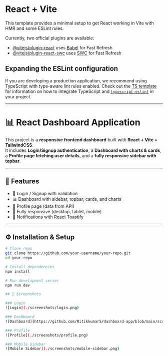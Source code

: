 # React + Vite

This template provides a minimal setup to get React working in Vite with HMR and some ESLint rules.

Currently, two official plugins are available:

- [@vitejs/plugin-react](https://github.com/vitejs/vite-plugin-react/blob/main/packages/plugin-react) uses [Babel](https://babeljs.io/) for Fast Refresh
- [@vitejs/plugin-react-swc](https://github.com/vitejs/vite-plugin-react/blob/main/packages/plugin-react-swc) uses [SWC](https://swc.rs/) for Fast Refresh

## Expanding the ESLint configuration

If you are developing a production application, we recommend using TypeScript with type-aware lint rules enabled. Check out the [TS template](https://github.com/vitejs/vite/tree/main/packages/create-vite/template-react-ts) for information on how to integrate TypeScript and [`typescript-eslint`](https://typescript-eslint.io) in your project.
 
---

# 📊 React Dashboard Application

This project is a **responsive frontend dashboard** built with **React + Vite + TailwindCSS**.  
It includes **Login/Signup authentication**, a **Dashboard with charts & cards**, a **Profile page fetching user details**, and a **fully responsive sidebar with topbar**.  

---

## 🚀 Features
- 🔑 Login / Signup with validation  
- 📊 Dashboard with sidebar, topbar, cards, and charts  
- 👤 Profile page (data from API)  
- 📱 Fully responsive (desktop, tablet, mobile)  
- 🔔 Notifications with React Toastify  

---

## ⚙️ Installation & Setup

```bash
# Clone repo
git clone https://github.com/your-username/your-repo.git
cd your-repo

# Install dependencies
npm install

# Run development server
npm run dev

## 📸 Screenshots

### Login  
![Login](./screenshots/login.png)  

### Dashboard  
![Dashboard](https://github.com/Ritikkumar5/dashboard-app/blob/main/screenshots/dashboard.png?raw=true)  

### Profile  
![Profile](./screenshots/profile.png)  

### Mobile Sidebar  
![Mobile Sidebar](./screenshots/mobile-sidebar.png) 
